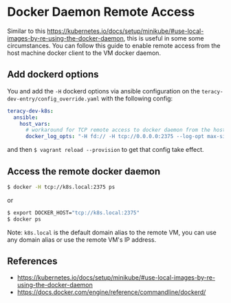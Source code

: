 # Docker Daemon Remote Access

Similar to this https://kubernetes.io/docs/setup/minikube/#use-local-images-by-re-using-the-docker-daemon,
this is useful in some some circumstances. You can follow this guide to enable remote access from
the host machine docker client to the VM docker daemon.


## Add dockerd options

You and add the `-H` dockerd options via ansible configuration on the `teracy-dev-entry/config_override.yaml`
with the following config:

```yaml
teracy-dev-k8s:
  ansible:
    host_vars:
      # workaround for TCP remote access to docker daemon from the host to the VM
      docker_log_opts: "-H fd:// -H tcp://0.0.0.0:2375 --log-opt max-size=50m --log-opt max-file=5"
```

and then `$ vagrant reload --provision` to get that config take effect.


## Access the remote docker daemon

```bash
$ docker -H tcp://k8s.local:2375 ps
```

or

```bash
$ export DOCKER_HOST="tcp://k8s.local:2375"
$ docker ps
```

Note: `k8s.local` is the default domain alias to the remote VM, you can use any domain alias or use the remote
VM's IP address.


## References

- https://kubernetes.io/docs/setup/minikube/#use-local-images-by-re-using-the-docker-daemon
- https://docs.docker.com/engine/reference/commandline/dockerd/
